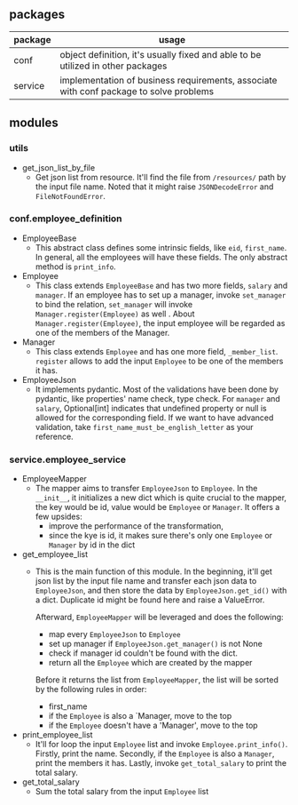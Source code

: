 ## packages

| package | usage                                                                                  |
|---------|----------------------------------------------------------------------------------------|
| conf    | object definition, it's usually fixed and able to be utilized in other packages        |
| service | implementation of business requirements, associate with conf package to solve problems |

## modules

### utils

- get_json_list_by_file
    - Get json list from resource. It'll find the file from `/resources/` path by the input file name. Noted that it
      might raise
      `JSONDecodeError` and `FileNotFoundError`.

### conf.employee_definition

- EmployeeBase
    - This abstract class defines some intrinsic fields, like `eid`, `first_name`. In general, all the employees will
      have these fields. The only abstract method is `print_info`.
- Employee
    - This class extends `EmployeeBase` and has two more fields, `salary` and `manager`. If an employee has to set up a
      manager, invoke `set_manager` to bind the relation, `set_manager` will invoke `Manager.register(Employee)` as well
      . About `Manager.register(Employee)`, the input employee will be regarded as one of the members of the Manager.
- Manager
    - This class extends `Employee` and has one more field, `_member_list`. `register` allows to add the input
      `Employee` to be one of the members it has.
- EmployeeJson
    - It implements pydantic. Most of the validations have been done by pydantic, like properties' name check, type
      check. For `manager` and `salary`, Optional[int] indicates that undefined property or null is allowed for the
      corresponding field. If we want to have advanced validation, take `first_name_must_be_english_letter` as your
      reference.

### service.employee_service

- EmployeeMapper
    - The mapper aims to transfer `EmployeeJson` to `Employee`. In the `__init__`, it initializes a new dict which is
      quite crucial to the mapper, the key would be id, value would be `Employee` or `Manager`. It offers a few upsides:
        - improve the performance of the transformation,
        - since the kye is id, it makes sure there's only one `Employee` or `Manager` by id in the dict
- get_employee_list
    - This is the main function of this module. In the beginning, it'll get json list by the input file name and
      transfer each json data to `EmployeeJson`, and then store the data by `EmployeeJson.get_id()` with a dict.
      Duplicate id might be found here and raise a ValueError.

      Afterward, `EmployeeMapper` will be leveraged and does the following:
        - map every `EmployeeJson` to `Employee`
        - set up manager if `EmployeeJson.get_manager()` is not None
        - check if manager id couldn't be found with the dict.
        - return all the `Employee` which are created by the mapper

      Before it returns the list from `EmployeeMapper`, the list will be sorted by the following rules in order:
        - first_name
        - if the `Employee` is also a `Manager, move to the top
        - if the `Employee` doesn't have a 'Manager', move to the top
- print_employee_list
    - It'll for loop the input `Employee` list and invoke `Employee.print_info()`. Firstly, print the name. Secondly, if
      the `Employee` is also a `Manager`, print the members it has. Lastly, invoke `get_total_salary` to print the total
      salary.
- get_total_salary
    - Sum the total salary from the input `Employee` list